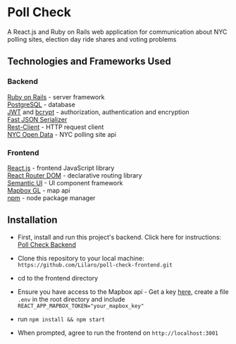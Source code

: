 # Poll Check
A React.js and Ruby on Rails web application for communication about NYC polling sites, election day ride shares and voting problems
[^1]: Built by [Lisa LaRochelle](https://github.com/Lilaro)

## Technologies and Frameworks Used
### Backend
[Ruby on Rails](https://rubyonrails.org/) - server framework  
[PostgreSQL](https://www.postgresql.org/) - database  
[JWT](https://jwt.io/) and [bcrypt](https://rubygems.org/gems/bcrypt/versions/3.1.12) - authorization, authentication and encryption  
[Fast JSON Serializer](https://github.com/Netflix/fast_jsonapi)  
[Rest-Client](https://github.com/rest-client/rest-client) - HTTP request client  
[NYC Open Data](https://data.cityofnewyork.us/City-Government/Voting-Poll-Sites/mifw-tguq) - NYC polling site api  

### Frontend
[React.js](https://reactjs.org/docs/getting-started.html) - frontend JavaScript library  
[React Router DOM](https://www.npmjs.com/package/react-router-dom) - declarative routing library  
[Semantic UI](https://react.semantic-ui.com/) - UI component framework  
[Mapbox GL](https://docs.mapbox.com/mapbox-gl-js/api/) - map api  
[npm](https://www.npmjs.com/) - node package manager

## Installation

* First, install and run this project's backend. Click here for instructions: [Poll Check Backend](https://github.com/Lilaro/poll-check-backend)


* Clone this repository to your local machine: `https://github.com/Lilaro/poll-check-frontend.git`
* cd to the frontend directory
* Ensure you have access to the Mapbox api - Get a key [here](https://docs.mapbox.com/mapbox-gl-js/api/), create a file `.env` in the root directory and include `REACT_APP_MAPBOX_TOKEN="your_mapbox_key"`
* run `npm install && npm start`
* When prompted, agree to run the frontend on `http://localhost:3001`
